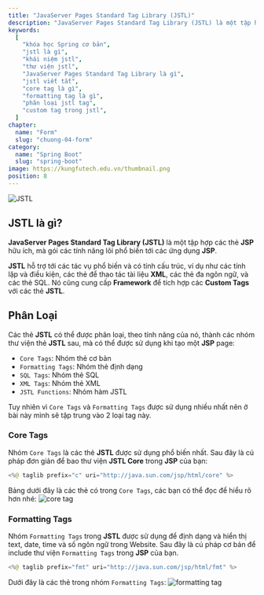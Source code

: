 ```yaml
---
title: "JavaServer Pages Standard Tag Library (JSTL)"
description: "JavaServer Pages Standard Tag Library (JSTL) là một tập hợp các thẻ JSP hữu ích, mà gói các tính năng lõi phổ biến tới các ứng dụng JSP."
keywords:
  [
    "khóa học Spring cơ bản",
    "jstl là gì",
    "khái niệm jstl",
    "thư viện jstl",
    "JavaServer Pages Standard Tag Library là gì",
    "jstl viết tắt",
    "core tag là gì",
    "formatting tag là gì",
    "phân loại jstl tag",
    "custom tag trong jstl",
  ]
chapter:
  name: "Form"
  slug: "chuong-04-form"
category:
  name: "Spring Boot"
  slug: "spring-boot"
image: https://kungfutech.edu.vn/thumbnail.png
position: 8
---
```


![JSTL](https://github.com/techmely/hoc-lap-trinh/blob/spring-boots/spring-boot/images/jstl.jpg)

## JSTL là gì?

**JavaServer Pages Standard Tag Library (JSTL)** là một tập hợp các thẻ **JSP** hữu ích, mà gói các tính năng lõi phổ biến tới các ứng dụng **JSP**.

**JSTL** hỗ trợ tới các tác vụ phổ biến và có tính cấu trúc, ví dụ như các tính lặp và điều kiện, các thẻ để thao tác tài liệu **XML**, các thẻ đa ngôn ngữ, và các thẻ SQL. Nó cũng cung cấp **Framework** để tích hợp các **Custom Tags** với các thẻ **JSTL**.

## Phân Loại

Các thẻ **JSTL** có thể được phân loại, theo tính năng của nó, thành các nhóm thư viện thẻ **JSTL** sau, mà có thể được sử dụng khi tạo một **JSP** page:

- `Core Tags`: Nhóm thẻ cơ bản
- `Formatting Tags`: Nhóm thẻ định dạng
- `SQL Tags`: Nhóm thẻ SQL
- `XML Tags`: Nhóm thẻ XML
- `JSTL Functions`: Nhóm hàm JSTL

Tuy nhiên vì `Core Tags` và `Formatting Tags` được sử dụng nhiều nhất nên ở bài này mình sẽ tập trung vào 2 loại tag này.

### Core Tags

Nhóm `Core Tags` là các thẻ **JSTL** được sử dụng phổ biến nhất. Sau đây là cú pháp đơn giản để bao thư viện **JSTL Core** trong **JSP** của bạn:

```java
<%@ taglib prefix="c" uri="http://java.sun.com/jsp/html/core" %>
```

Bảng dưới đây là các thẻ có trong `Core Tags`, các bạn có thể đọc để hiểu rõ hơn nhé:
![core tag](https://github.com/techmely/hoc-lap-trinh/blob/spring-boots/spring-boot/images/core-tag.png)

### Formatting Tags

Nhóm `Formatting Tags` trong **JSTL** được sử dụng để định dạng và hiển thị text, date, time và số ngôn ngữ trong Website. Sau đây là cú pháp cơ bản để include thư viện `Formatting Tags` trong **JSP** của bạn.

```java
<%@ taglib prefix="fmt" uri="http://java.sun.com/jsp/html/fmt" %>
```

Dưới đây là các thẻ trong nhóm `Formatting Tags`:
![formatting tag](https://github.com/techmely/hoc-lap-trinh/blob/spring-boots/spring-boot/images/formatting-tags.png)
